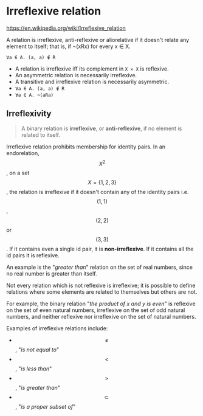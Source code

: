# Irreflexive relation

https://en.wikipedia.org/wiki/Irreflexive_relation

A relation is irreflexive, anti-reflexive or aliorelative if it doesn't relate any element to itself; that is, if ¬(xRx) for every x ∈ X.

`∀a ∈ A. (a, a) ∉ R`

- A relation is irreflexive iff its complement in `X ⨯ X` is reflexive.
- An asymmetric relation is necessarily irreflexive.
- A transitive and irreflexive relation is necessarily asymmetric.
- `∀a ∈ A. (a, a) ∉ R`
- `∀a ∈ A. ¬(aRa)`


## Irreflexivity

> A binary relation is **irreflexive**, or **anti-reflexive**, if no element is related to itself.

Irreflexive relation prohibits membership for identity pairs. In an endorelation, $$X^2$$, on a set $$X=\{1,2,3\}$$, the relation is irreflexive if it doesn't contain any of the identity pairs i.e. $$(1,1)$$, $$(2,2)$$ or $$(3,3)$$. If it contains even a single id pair, it is __non-irreflexive__. If it contains all the id pairs it is reflexive.

An example is the "_greater than_" relation on the set of real numbers, since no real number is greater than itself.

Not every relation which is not reflexive is irreflexive; it is possible to define relations where some elements are related to themselves but others are not.

For example, the binary relation "_the product of x and y is even_" is reflexive on the set of even natural numbers, irreflexive on the set of odd natural numbers, and neither reflexive nor irreflexive on the set of natural numbers.

Examples of irreflexive relations include:
- $$\not =$$, "_is not equal to_"
- $$\lt$$, "_is less than_"
- $$\gt$$, "_is greater than_"
- $$\subset$$, "_is a proper subset of_"
